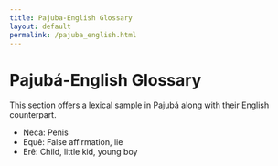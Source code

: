 ```yaml
---
title: Pajuba-English Glossary
layout: default
permalink: /pajuba_english.html
---
```

# Pajubá-English Glossary

This section offers a lexical sample in Pajubá along with their English counterpart.

* Neca: Penis
* Equê: False affirmation, lie 
* Erê: Child, little kid, young boy
